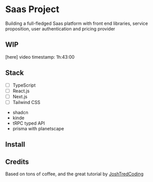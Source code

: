 # Saas Project
Building a full-fledged Saas platform with front end libraries, service proposition, user authentication and pricing provider

## WIP
[here] video timestamp: 1h:43:00


## Stack
- [ ] TypeScript
- [ ] React.js
- [ ] Next.js
- [ ] Tailwind CSS
- shadcn
- kinde
- tRPC typed API
- prisma with planetscape


## Install


## Credits
Based on tons of coffee, and the great tutorial by [JoshTredCoding](https://youtu.be/ucX2zXAZ1I0)